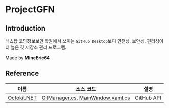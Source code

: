 # ProjectGFN

## Introduction
 넥스탑 코딩정보보안 학원에서 쓰이는 `GitHub Desktop`보다 안전성, 보안성, 편리성이 더 높은 깃 저장소 관리 프로그램.
 
 Made by **MineEric64**

## Reference
|이름|소스 코드|설명|
|:---:|:---:|:---:|
|[Octokit.NET](https://github.com/octokit/octokit.net)|[GitManager.cs](https://github.com/MineEric64/Git4Nextop/blob/main/Clients/GitManager.cs), [MainWindow.xaml.cs](https://github.com/MineEric64/Git4Nextop/blob/main/MainWindow.xaml.cs)|GitHub API|
